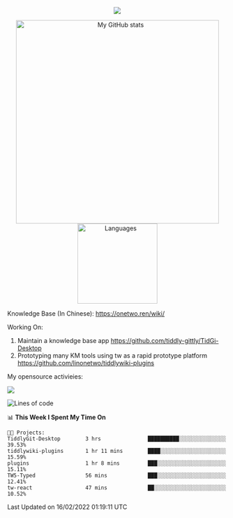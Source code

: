 <a href="https://github.com/linonetwo">
    <p align="center">
        <img src="https://github-profile-trophy.vercel.app/?username=linonetwo&column=7&theme=onedark"/>
    </p>
</a>
<a align="center" href="https://github.com/linonetwo">
  <p align="center">
    <img src="https://github-readme-stats.vercel.app/api?username=linonetwo&show_icons=true&count_private=true" alt="My GitHub stats" width="465"/>
    <img src="https://github-readme-stats.vercel.app/api/top-langs/?username=linonetwo&layout=compact&langs_count=10" alt="Languages" height="183">
  </p>
</a>

Knowledge Base (In Chinese): https://onetwo.ren/wiki/

Working On: 

1. Maintain a knowledge base app https://github.com/tiddly-gittly/TidGi-Desktop
1. Prototyping many KM tools using tw as a rapid prototype platform https://github.com/linonetwo/tiddlywiki-plugins

My opensource activieies:

![](https://visitor-badge.glitch.me/badge?page_id=linonetwo.linonetwo)

<!--START_SECTION:waka-->
![Lines of code](https://img.shields.io/badge/From%20Hello%20World%20I%27ve%20Written-2%20Million%20lines%20of%20code-blue)

📊 **This Week I Spent My Time On** 

```text
🐱‍💻 Projects: 
TiddlyGit-Desktop        3 hrs               ██████████░░░░░░░░░░░░░░░   39.53% 
tiddlywiki-plugins       1 hr 11 mins        ████░░░░░░░░░░░░░░░░░░░░░   15.59% 
plugins                  1 hr 8 mins         ███░░░░░░░░░░░░░░░░░░░░░░   15.11% 
TW5-Typed                56 mins             ███░░░░░░░░░░░░░░░░░░░░░░   12.41% 
tw-react                 47 mins             ██░░░░░░░░░░░░░░░░░░░░░░░   10.52%

```


 Last Updated on 16/02/2022 01:19:11 UTC
<!--END_SECTION:waka-->
